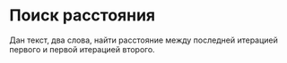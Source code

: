 # Поиск расстояния

Дан текст, два слова, найти расстояние между последней итерацией первого и первой итерацией второго.
